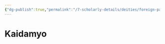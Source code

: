 ```yaml
---
{"dg-publish":true,"permalink":"/7-scholarly-details/deities/foreign-pantheons/the-sacred-dragons/kaidamyo/"}
---
```


# Kaidamyo
